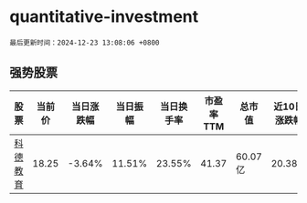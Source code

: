 # quantitative-investment

`最后更新时间：2024-12-23 13:08:06 +0800`

## 强势股票

|股票|当前价|当日涨跌幅|当日振幅|当日换手率|市盈率TTM|总市值|近10日涨跌幅|
|----|----|----|----|----|----|----|----|
|[科德教育](https://xueqiu.com/S/SZ300192)|18.25|-3.64%|11.51%|23.55%|41.37|60.07亿|20.38%|
